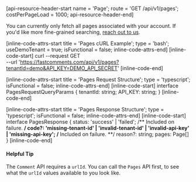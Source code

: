 [api-resource-header-start name = 'Page'; route = 'GET /api/v1/pages'; costPerPageLoad = 1000; api-resource-header-end]

You can currently only fetch all pages associated with your account. If you'd like more fine-grained searching, [reach out to us](https://fastcomments.com/auth/my-account/help). 

[inline-code-attrs-start title = 'Pages cURL Example'; type = 'bash'; useDemoTenant = true; isFunctional = false; inline-code-attrs-end]
[inline-code-start]
curl --request GET \
  --url 'https://fastcomments.com/api/v1/pages?tenantId=demo&API_KEY=DEMO_API_SECRET'
[inline-code-end]

[inline-code-attrs-start title = 'Pages Request Structure'; type = 'typescript'; isFunctional = false; inline-code-attrs-end]
[inline-code-start]
interface PagesRequestQueryParams {
    tenantId: string;
    API_KEY: string;
}
[inline-code-end]

[inline-code-attrs-start title = 'Pages Response Structure'; type = 'typescript'; isFunctional = false; inline-code-attrs-end]
[inline-code-start]
interface PagesResponse {
    status: 'success' | 'failed';
    /** Included on failure. **/
    code?: 'missing-tenant-id' | 'invalid-tenant-id' | 'invalid-api-key' | 'missing-api-key';
    /** Included on failure. **/
    reason?: string;
    pages: Page[]
}
[inline-code-end]

#### Helpful Tip

The `Comment` API requires a `urlId`. You can call the `Pages` API first, to see what the `urlId` values available to you
look like.
